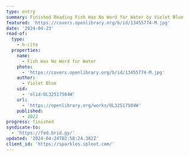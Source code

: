 ```yaml
---
type: entry
summary: Finished Reading Fish Has No Word for Water by Violet Blue
featured: 'https://covers.openlibrary.org/b/id/13455774-M.jpg'
date: '2024-04-23'
read-of:
  type:
    - h-cite
  properties:
    name:
      - Fish Has No Word for Water
    photo:
      - 'https://covers.openlibrary.org/b/id/13455774-M.jpg'
    author:
      - Violet Blue
    uid:
      - 'olid:OL32517504W'
    url:
      - 'https://openlibrary.org/works/OL32517504W'
    published:
      - 2022
progress: finished
syndicate-to:
  - 'https://fed.brid.gy/'
updated: '2024-04-24T02:58:24.382Z'
client_id: 'https://sparkles.sploot.com/'
---
```


